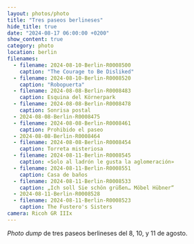 ```yaml
---
layout: photos/photo
title: "Tres paseos berlineses"
hide_title: true
date: "2024-08-17 06:00:00 +0200"
show_content: true
category: photo
location: berlin
filenames:
  - filename: 2024-08-10-Berlin-R0008500
    caption: "The Courage to Be Disliked"
  - filename: 2024-08-10-Berlin-R0008520
    caption: "Robopuerta"
  - filename: 2024-08-08-Berlin-R0008483
    caption: Esquina del Körnerpark
  - filename: 2024-08-08-Berlin-R0008478
    caption: Sonrisa postal
  - 2024-08-08-Berlin-R0008475
  - filename: 2024-08-08-Berlin-R0008461
    caption: Prohibido el paseo
  - 2024-08-08-Berlin-R0008464
  - filename: 2024-08-08-Berlin-R0008454
    caption: Torreta misteriosa
  - filename: 2024-08-11-Berlin-R0008545
    caption: «Solo al ladrón le gusta la aglomeración»
  - filename: 2024-08-11-Berlin-R0008551
    caption: Casa de baños
  - filename: 2024-08-11-Berlin-R0008533
    caption: „Ich soll Sie schön grüßen… Möbel Hübner“
  - 2024-08-11-Berlin-R0008528
  - filename: 2024-08-11-Berlin-R0008523
    caption: The Fustero's Sisters
camera: Ricoh GR IIIx
---
```


_Photo dump_ de tres paseos berlineses del 8, 10, y 11 de agosto.
